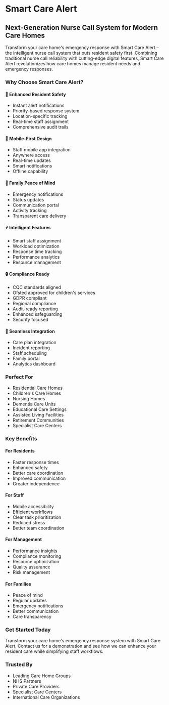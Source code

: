 # Smart Care Alert
## Next-Generation Nurse Call System for Modern Care Homes

Transform your care home's emergency response with Smart Care Alert – the intelligent nurse call system that puts resident safety first. Combining traditional nurse call reliability with cutting-edge digital features, Smart Care Alert revolutionizes how care homes manage resident needs and emergency responses.

### Why Choose Smart Care Alert?

#### 🏥 Enhanced Resident Safety
- Instant alert notifications
- Priority-based response system
- Location-specific tracking
- Real-time staff assignment
- Comprehensive audit trails

#### 📱 Mobile-First Design
- Staff mobile app integration
- Anywhere access
- Real-time updates
- Smart notifications
- Offline capability

#### 🤝 Family Peace of Mind
- Emergency notifications
- Status updates
- Communication portal
- Activity tracking
- Transparent care delivery

#### ⚡ Intelligent Features
- Smart staff assignment
- Workload optimization
- Response time tracking
- Performance analytics
- Resource management

#### 🔒 Compliance Ready
- CQC standards aligned
- Ofsted approved for children's services
- GDPR compliant
- Regional compliance
- Audit-ready reporting
- Enhanced safeguarding
- Security focused

#### 🔄 Seamless Integration
- Care plan integration
- Incident reporting
- Staff scheduling
- Family portal
- Analytics dashboard

### Perfect For
- Residential Care Homes
- Children's Care Homes
- Nursing Homes
- Dementia Care Units
- Educational Care Settings
- Assisted Living Facilities
- Retirement Communities
- Specialist Care Centers

### Key Benefits

#### For Residents
- Faster response times
- Enhanced safety
- Better care coordination
- Improved communication
- Greater independence

#### For Staff
- Mobile accessibility
- Efficient workflows
- Clear task prioritization
- Reduced stress
- Better team coordination

#### For Management
- Performance insights
- Compliance monitoring
- Resource optimization
- Quality assurance
- Risk management

#### For Families
- Peace of mind
- Regular updates
- Emergency notifications
- Better communication
- Care transparency

### Get Started Today
Transform your care home's emergency response system with Smart Care Alert. Contact us for a demonstration and see how we can enhance your resident care while simplifying staff workflows.

### Trusted By
- Leading Care Home Groups
- NHS Partners
- Private Care Providers
- Specialist Care Centers
- International Care Organizations 